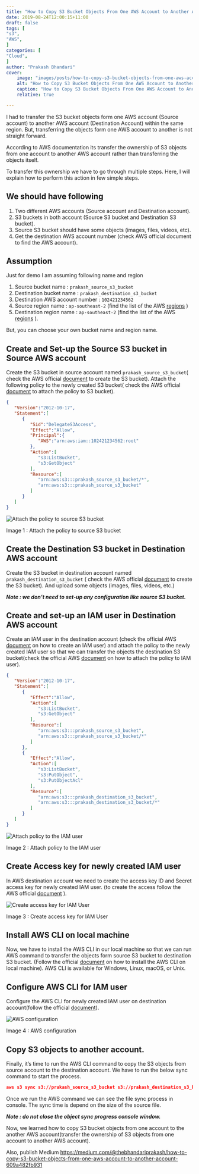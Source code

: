 ```yaml
---
title: "How to Copy S3 Bucket Objects From One AWS Account to Another Account"
date: 2019-08-24T12:00:15+11:00
draft: false
tags: [
"s3",
"AWS",
]
categories: [
"Cloud",
]
author: "Prakash Bhandari"
cover:
    image: "images/posts/how-to-copy-s3-bucket-objects-from-one-aws-account-to-another-account/how-to-copy-s3-bucket-objects-from-one-aws-account-to-another-account.webp"
    alt: "How to Copy S3 Bucket Objects From One AWS Account to Another Account"
    caption: "How to Copy S3 Bucket Objects From One AWS Account to Another Account"
    relative: true

---
```


I had to transfer the S3 bucket objects form one AWS account (Source account) to another AWS account (Destination Account) within the same region.
But, transferring the objects form one AWS account to another is not straight forward.

According to AWS documentation its transfer the ownership of S3 objects from one account to another AWS account rather than transferring the objects itself.

To transfer this ownership we have to go through multiple steps. Here, I will explain how to perform this action in few simple steps.

## We should have following

1. Two different AWS accounts (Source account and Destination account).
2. S3 buckets in both account (Source S3 bucket and Destination S3 bucket).
3. Source S3 bucket should have some objects (images, files, videos, etc).
4. Get the destination AWS account number (check AWS official document to find the AWS account).

## Assumption

Just for demo I am assuming following name and region

1. Source bucket name : `prakash_source_s3_bucket`
2. Destination bucket name : `prakash_destination_s3_bucket`
3. Destination AWS account number : `102421234562`
4. Source region name : `ap-southeast-2` (find the list of the AWS [regions](https://docs.aws.amazon.com/AmazonRDS/latest/UserGuide/Concepts.RegionsAndAvailabilityZones.html) )
5. Destination region name : `ap-southeast-2` (find the list of the AWS [regions](https://docs.aws.amazon.com/AmazonRDS/latest/UserGuide/Concepts.RegionsAndAvailabilityZones.html) ).

But, you can choose your own bucket name and region name.

## Create and Set-up the Source S3 bucket in Source AWS account

Create the S3 bucket in source account named `prakash_source_s3_bucket`( check the AWS official [document](https://docs.aws.amazon.com/AmazonS3/latest/userguide/creating-bucket.html) to create the S3 bucket). 
Attach the following policy to the newly created S3 bucket( check the AWS official [document](https://docs.aws.amazon.com/AmazonS3/latest/userguide/example-bucket-policies.html) to attach the policy to S3 bucket).

```json
{
   "Version":"2012-10-17",
   "Statement":[
      {
         "Sid":"DelegateS3Access",
         "Effect":"Allow",
         "Principal":{
            "AWS":"arn:aws:iam::102421234562:root"
         },
         "Action":[
            "s3:ListBucket",
            "s3:GetObject"
         ],
         "Resource":[
            "arn:aws:s3:::prakash_source_s3_bucket/*",
            "arn:aws:s3:::prakash_source_s3_bucket"
         ]
      }
   ]
}
```
![Attach the policy to source S3 bucket](/images/posts/how-to-copy-s3-bucket-objects-from-one-aws-account-to-another-account/attach-the-policy-to-source-s3-bucket.webp#center "Attach the policy to source S3 bucket")

   Image 1 : Attach the policy to source S3 bucket

## Create the Destination S3 bucket in Destination AWS account

Create the S3 bucket in destination account named `prakash_destination_s3_bucket` 
( check the AWS official [document](https://docs.aws.amazon.com/AmazonS3/latest/userguide/creating-bucket.html) to create the S3 bucket). 
And upload some objects (images, files, videos, etc.)

***Note : we don’t need to set-up any configuration like source S3 bucket.***

## Create and set-up an IAM user in Destination AWS account

Create an IAM user in the destination account (check the official AWS [document](https://docs.aws.amazon.com/AmazonS3/latest/userguide/creating-bucket.html) on how to create an IAM user) 
and attach the policy to the newly created IAM user so that we can transfer the objects the destination S3 
bucket(check the official AWS [document](https://docs.aws.amazon.com/AmazonS3/latest/userguide/example-bucket-policies.html) on how to attach the policy to IAM user).

```json
{ 
   "Version":"2012-10-17",
   "Statement":[ 
      { 
         "Effect":"Allow",
         "Action":[ 
            "s3:ListBucket",
            "s3:GetObject"
         ],
         "Resource":[ 
            "arn:aws:s3:::prakash_source_s3_bucket",
            "arn:aws:s3:::prakash_source_s3_bucket/*"
         ]
      },
      { 
         "Effect":"Allow",
         "Action":[ 
            "s3:ListBucket",
            "s3:PutObject",
            "s3:PutObjectAcl"
         ],
         "Resource":[ 
            "arn:aws:s3:::prakash_destination_s3_bucket",
            "arn:aws:s3:::prakash_destination_s3_bucket/*"
         ]
      }
   ]
}
```

![Attach policy to the IAM user](/images/posts/how-to-copy-s3-bucket-objects-from-one-aws-account-to-another-account/attach-policy-to-the-Iiam-user.webp#center "Attach policy to the IAM user")

Image 2 : Attach policy to the IAM user

## Create Access key for newly created IAM user

In AWS destination account we need to create the access key ID and Secret access key for newly created IAM user. (to create the access follow the AWS official [document](https://docs.aws.amazon.com/IAM/latest/UserGuide/id_credentials_access-keys.html#Using_CreateAccessKey) ).


![Create access key for IAM User](/images/posts/how-to-copy-s3-bucket-objects-from-one-aws-account-to-another-account/create-access-key-for-iam-user.webp#center "Create access key for IAM User") 

Image 3 : Create access key for IAM User

## Install AWS CLI on local machine

Now, we have to install the AWS CLI in our local machine so that we can run AWS command to transfer the objects form source S3 bucket to destination S3 bucket. (Follow the official [document](https://docs.aws.amazon.com/cli/latest/userguide/getting-started-install.html) on how to install the AWS CLI on local machine). AWS CLI is available for Windows, Linux, macOS, or Unix.

## Configure AWS CLI for IAM user

Configure the AWS CLI for newly created IAM user on destination account(follow the official [document](https://docs.aws.amazon.com/cli/latest/userguide/cli-chap-configure.html)).

![AWS configuration](/images/posts/how-to-copy-s3-bucket-objects-from-one-aws-account-to-another-account/aws-configuration.webp#center "AWS configuration")

Image 4 : AWS configuration

## Copy S3 objects to another account.

Finally, it’s time to run the AWS CLI command to copy the S3 objects from source account to the destination account. We have to run the below sync command to start the process.

```json
aws s3 sync s3://prakash_source_s3_bucket s3://prakash_destination_s3_bucket --source-region ap-southeast-2 --region ap-southeast-2
```

Once we run the AWS command we can see the file sync process in console. The sync time is depend on the size of the source file.

***Note : do not close the object sync progress console window.***

Now, we learned how to copy S3 bucket objects from one account to the another AWS account(transfer the ownership of S3 objects from one account to another AWS account).

Also, publish Medium https://medium.com/@thebhandariprakash/how-to-copy-s3-bucket-objects-from-one-aws-account-to-another-account-609a482fb931

